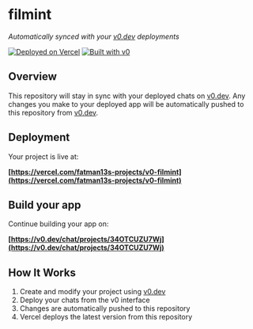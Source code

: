 # filmint

*Automatically synced with your [v0.dev](https://v0.dev) deployments*

[![Deployed on Vercel](https://img.shields.io/badge/Deployed%20on-Vercel-black?style=for-the-badge&logo=vercel)](https://vercel.com/fatman13s-projects/v0-filmint)
[![Built with v0](https://img.shields.io/badge/Built%20with-v0.dev-black?style=for-the-badge)](https://v0.dev/chat/projects/34OTCUZU7Wj)

## Overview

This repository will stay in sync with your deployed chats on [v0.dev](https://v0.dev).
Any changes you make to your deployed app will be automatically pushed to this repository from [v0.dev](https://v0.dev).

## Deployment

Your project is live at:

**[https://vercel.com/fatman13s-projects/v0-filmint](https://vercel.com/fatman13s-projects/v0-filmint)**

## Build your app

Continue building your app on:

**[https://v0.dev/chat/projects/34OTCUZU7Wj](https://v0.dev/chat/projects/34OTCUZU7Wj)**

## How It Works

1. Create and modify your project using [v0.dev](https://v0.dev)
2. Deploy your chats from the v0 interface
3. Changes are automatically pushed to this repository
4. Vercel deploys the latest version from this repository